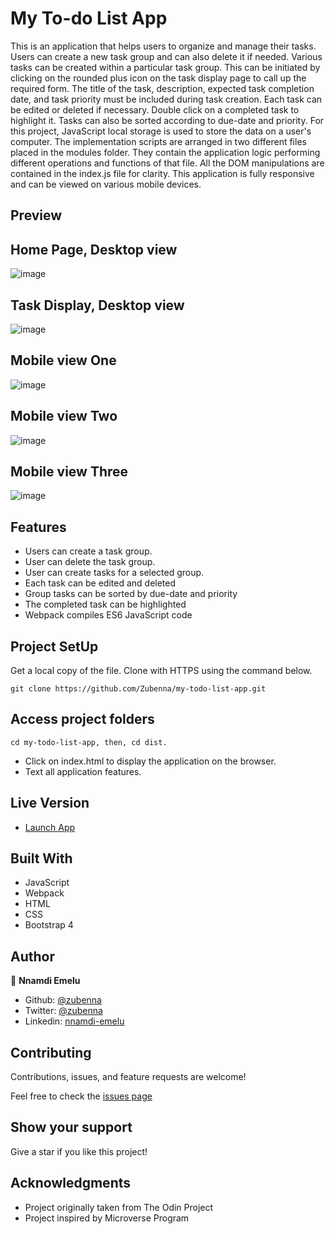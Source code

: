 # My To-do List App

This is an application that helps users to organize and manage their tasks. Users can create a new task group and can also delete it if needed. Various tasks can be created within a particular task group. This can be initiated by clicking on the rounded plus icon on the task display page to call up the required form. The title of the task, description, expected task completion date, and task priority must be included during task creation. Each task can be edited or deleted if necessary. Double click on a completed task to highlight it. Tasks can also be sorted according to due-date and priority. For this project, JavaScript local storage is used to store the data on a user's computer. The implementation scripts are arranged in two different files placed in the modules folder. They contain the application logic performing different operations and functions of that file. All the DOM manipulations are contained in the index.js file for clarity. This application is fully responsive and can be viewed on various mobile devices.

## Preview

## Home Page, Desktop view
![image](images/desktop-form.png)

## Task Display, Desktop view
![image](images/desktop-tasks.png)

## Mobile view One
![image](images/mobile-view-one.png)

## Mobile view Two
![image](images/mobile-view-two.png)

## Mobile view Three
![image](images/mobile-view-three.png)


## Features 

- Users can create a task group.
- User can delete the task group. 
- User can create tasks for a selected group.
- Each task can be edited and deleted
- Group tasks can be sorted by due-date and priority
- The completed task can be highlighted
- Webpack compiles ES6 JavaScript code

## Project SetUp

Get a local copy of the file. Clone with HTTPS using the command below.

```
git clone https://github.com/Zubenna/my-todo-list-app.git
```
## Access project folders 
```
cd my-todo-list-app, then, cd dist.
```
- Click on index.html to display the application on the browser.
- Text all application features.

## Live Version
- [Launch App](https://zubenna.github.io/my-todo-list-app/)

## Built With
- JavaScript
- Webpack
- HTML
- CSS
- Bootstrap 4

## Author

👤 **Nnamdi Emelu**
- Github: [@zubenna](https://github.com/zubenna)
- Twitter: [@zubenna](https://twitter.com/zubenna)
- Linkedin: [nnamdi-emelu](https://www.linkedin.com/in/nnamdi-emelu/)

##  Contributing

Contributions, issues, and feature requests are welcome!

Feel free to check the [issues page](https://github.com/Zubenna/my-todo-list-app/issues)

## Show your support

Give a star if you like this project!

## Acknowledgments
- Project originally taken from The Odin Project
- Project inspired by Microverse Program